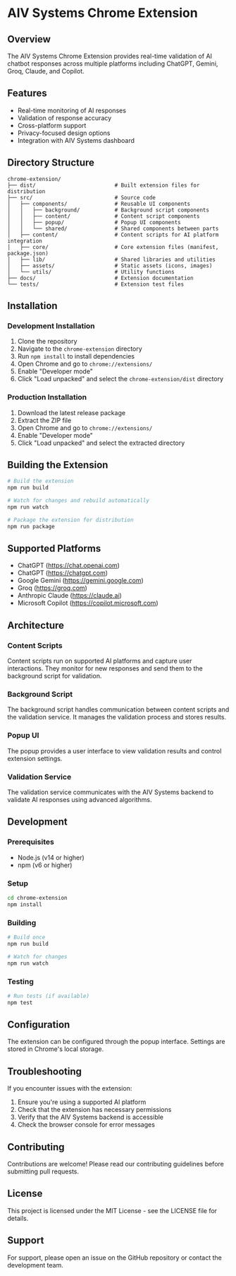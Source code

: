 # AIV Systems Chrome Extension

## Overview
The AIV Systems Chrome Extension provides real-time validation of AI chatbot responses across multiple platforms including ChatGPT, Gemini, Groq, Claude, and Copilot.

## Features
- Real-time monitoring of AI responses
- Validation of response accuracy
- Cross-platform support
- Privacy-focused design options
- Integration with AIV Systems dashboard

## Directory Structure
```
chrome-extension/
├── dist/                         # Built extension files for distribution
├── src/                          # Source code
│   ├── components/               # Reusable UI components
│   │   ├── background/           # Background script components
│   │   ├── content/              # Content script components
│   │   ├── popup/                # Popup UI components
│   │   └── shared/               # Shared components between parts
│   ├── content/                  # Content scripts for AI platform integration
│   ├── core/                     # Core extension files (manifest, package.json)
│   ├── lib/                      # Shared libraries and utilities
│   ├── assets/                   # Static assets (icons, images)
│   └── utils/                    # Utility functions
├── docs/                         # Extension documentation
└── tests/                        # Extension test files
```

## Installation

### Development Installation
1. Clone the repository
2. Navigate to the `chrome-extension` directory
3. Run `npm install` to install dependencies
4. Open Chrome and go to `chrome://extensions/`
5. Enable "Developer mode"
6. Click "Load unpacked" and select the `chrome-extension/dist` directory

### Production Installation
1. Download the latest release package
2. Extract the ZIP file
3. Open Chrome and go to `chrome://extensions/`
4. Enable "Developer mode"
5. Click "Load unpacked" and select the extracted directory

## Building the Extension
```bash
# Build the extension
npm run build

# Watch for changes and rebuild automatically
npm run watch

# Package the extension for distribution
npm run package
```

## Supported Platforms
- ChatGPT (https://chat.openai.com)
- ChatGPT (https://chatgpt.com)
- Google Gemini (https://gemini.google.com)
- Groq (https://groq.com)
- Anthropic Claude (https://claude.ai)
- Microsoft Copilot (https://copilot.microsoft.com)

## Architecture

### Content Scripts
Content scripts run on supported AI platforms and capture user interactions. They monitor for new responses and send them to the background script for validation.

### Background Script
The background script handles communication between content scripts and the validation service. It manages the validation process and stores results.

### Popup UI
The popup provides a user interface to view validation results and control extension settings.

### Validation Service
The validation service communicates with the AIV Systems backend to validate AI responses using advanced algorithms.

## Development

### Prerequisites
- Node.js (v14 or higher)
- npm (v6 or higher)

### Setup
```bash
cd chrome-extension
npm install
```

### Building
```bash
# Build once
npm run build

# Watch for changes
npm run watch
```

### Testing
```bash
# Run tests (if available)
npm test
```

## Configuration
The extension can be configured through the popup interface. Settings are stored in Chrome's local storage.

## Troubleshooting
If you encounter issues with the extension:

1. Ensure you're using a supported AI platform
2. Check that the extension has necessary permissions
3. Verify that the AIV Systems backend is accessible
4. Check the browser console for error messages

## Contributing
Contributions are welcome! Please read our contributing guidelines before submitting pull requests.

## License
This project is licensed under the MIT License - see the LICENSE file for details.

## Support
For support, please open an issue on the GitHub repository or contact the development team.